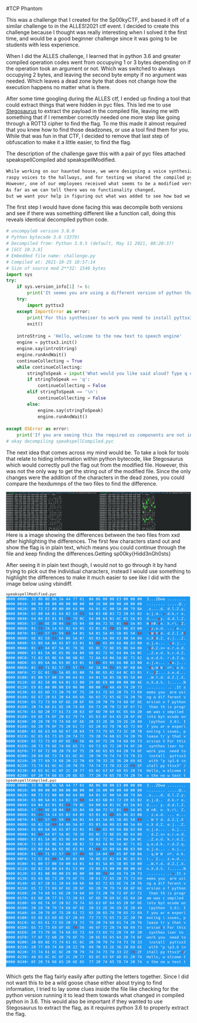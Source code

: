 #TCP Phantom

This was a challenge that I created for the Sp00kyCTF, and based it off of a similar challenge to in the ALLES!2021 ctf event. I decided to create this challenge because I thought was really interesting when I solved it the first time, and would be a good beginner challenge since it was going to be students with less experience.

When I did the ALLES challenge, I learned that in python 3.6 and greater compiled operation codes went from occupying 1 or 3 bytes depending on if the operation took an argument or not. Which was switched to always occupying 2 bytes, and leaving the second byte empty if no argument was needed. Which leaves a dead zone byte that does not change how the execution happens no matter what is there.

After some time googling during the ALLES ctf, I ended up finding a tool that could extract things that were hidden in pyc files. This led me to use [Stegosaurus](https://bitbucket.org/jherron/stegosaurus/src/master/) to extract the payload in the compiled file, leaving me with something that if I remember correctly needed one more step like going through a ROT13 cipher to find the flag. To me this made it almost required that you knew how to find those deadzones, or use a tool find them for you. While that was fun in that CTF, I decided to remove that last step of obfuscation to make it a little easier, to find the flag.

The description of the challenge gave this with a pair of pyc files attached speakspellCompiled abd speakspellModified.

```txt
While working on our haunted house, we were designing a voice synthesizer to add some 
raspy voices to the hallways, and for testing we shared the compiled python to save that little bit of bandwidth. 
However, one of our employees received what seems to be a modified version with a different hash and ran it. 
As far as we can tell there was no functionality changed, 
but we want your help in figuring out what was added to see how bad we were hacked.
```

The first step I would have done facing this was decompile both versions and see if there was something different like a function call, doing this reveals identical decompiled python code. 

```py
# uncompyle6 version 3.8.0
# Python bytecode 3.6 (3379)
# Decompiled from: Python 3.9.5 (default, May 11 2021, 08:20:37) 
# [GCC 10.3.0]
# Embedded file name: challenge.py
# Compiled at: 2021-10-25 18:57:14
# Size of source mod 2**32: 1546 bytes
import sys
try:
    if sys.version_info[1] != 6:
        print('It seems you are using a different version of python than this program was compiled into bytecode on (python 3.6). If you are experiencing issues, please try that version')
    try:
        import pyttsx3
    except ImportError as error:
        print('For this synthesiser to work you need to install pyttsx3 with "pip3.6 install pyttsx3"')
        exit()

    introString = 'Hello, welcome to the new text to speech engine'
    engine = pyttsx3.init()
    engine.say(introString)
    engine.runAndWait()
    continueCollecting = True
    while continueCollecting:
        stringToSpeak = input('What would you like said aloud? Type q or empty line to exit\n')
        if stringToSpeak == 'q':
            continueCollecting = False
        elif stringToSpeak == '\n':
            continueCollecting = False
        else:
            engine.say(stringToSpeak)
            engine.runAndWait()

except OSError as error:
    print('If you are seeing this the required os components are not installed for pyttsx3 if you are on linux try run "sudo apt update && sudo apt install espeak ffmpeg libespeak1"')
# okay decompiling speakspellCompiled.pyc
```

The next idea that comes across my mind would be. To take a look for tools that relate to hiding information within python bytecode, like Stegosaurus which would correctly pull the flag out from the modified file. However, this was not the only way to get the string out of the modified file. Since the only changes were the addition of the characters in the dead zones, you could compare the hexdumnps of the two files to find the difference.

![HexSolution](xxdOfPythonFilesColored.png)
Here is a image showing the differences between the two files from xxd after highlighting the differences. The first few characters stand out and show the flag is in plain text, which means you could continue through the file and keep finding the differences.Getting sp00ky{Hidd3nGh0sts}

After seeing it in plain text though, I would not to go through it by hand trying to pick out the individual characters, instead I would use something to highlight the differences to make it much easier to see like I did with the image below using vbindiff.

![vbindiff](vbindiffPython.png)

Which gets the flag fairly easily after putting the letters together. Since I did not want this to be a wild goose chase either about trying to find information, I tried to lay some clues inside the file like checking for the python version running it to lead them towards what changed in compiled python in 3.6. This would also be important if they wanted to use Stegosaurus to extract the flag, as it requires python 3.6 to properly extract the flag.

